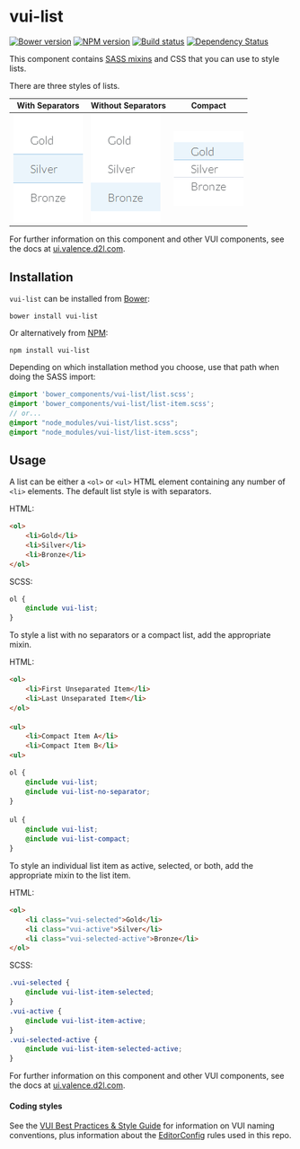 # vui-list
[![Bower version][bower-image]][bower-url]
[![NPM version][npm-image]][npm-url]
[![Build status][ci-image]][ci-url]
[![Dependency Status][dependencies-image]][dependencies-url]

This component contains [SASS mixins](http://sass-lang.com/) and CSS that you can use to style lists.

There are three styles of lists.

| With Separators | Without Separators | Compact |
| --------------- | ------------------ | ------- |
| ![screenshot of list with separators](/screenshots/separated.png) | ![screenshot of list without separators](/screenshots/unseparated.png)| ![screenshot of compact list](/screenshots/compact.png) |

For further information on this component and other VUI components, see the docs at [ui.valence.d2l.com](http://ui.valence.d2l.com/).

## Installation

`vui-list` can be installed from [Bower][bower-url]:
```shell
bower install vui-list
```

Or alternatively from [NPM][npm-url]:
```shell
npm install vui-list
```

Depending on which installation method you choose, use that path when doing the SASS import:

```scss
@import 'bower_components/vui-list/list.scss';
@import 'bower_components/vui-list/list-item.scss';
// or...
@import "node_modules/vui-list/list.scss";
@import "node_modules/vui-list/list-item.scss";
```

## Usage

A list can be either a `<ol>` or `<ul>` HTML element containing any number of `<li>` elements. The default list style is with separators.

HTML:
```html
<ol>
	<li>Gold</li>
	<li>Silver</li>
	<li>Bronze</li>
</ol>
```

SCSS:
```scss
ol {
	@include vui-list;
}
```

To style a list with no separators or a compact list, add the appropriate mixin.

HTML:
```html
<ol>
	<li>First Unseparated Item</li>
	<li>Last Unseparated Item</li>
</ol>

<ul>
	<li>Compact Item A</li>
	<li>Compact Item B</li>
<ul>
```

```scss
ol {
	@include vui-list;
	@include vui-list-no-separator;
}

ul {
	@include vui-list;
	@include vui-list-compact;
}
```

To style an individual list item as active, selected, or both, add the appropriate mixin to the list item.

HTML:
```html
<ol>
	<li class="vui-selected">Gold</li>
	<li class="vui-active">Silver</li>
	<li class="vui-selected-active">Bronze</li>
</ol>
```

SCSS:
```scss
.vui-selected {
	@include vui-list-item-selected;
}
.vui-active {
	@include vui-list-item-active;
}
.vui-selected-active {
	@include vui-list-item-selected-active;
}
```

For further information on this component and other VUI components, see the docs at [ui.valence.d2l.com](http://ui.valence.d2l.com/).

#### Coding styles
See the [VUI Best Practices & Style Guide](https://github.com/Brightspace/valence-ui-docs/wiki/Best-Practices-&-Style-Guide) for information on VUI naming conventions, plus information about the [EditorConfig](http://editorconfig.org) rules used in this repo.

[bower-url]: http://bower.io/search/?q=vui-list
[bower-image]: https://img.shields.io/bower/v/vui-list.svg
[npm-url]: https://npmjs.org/package/vui-list
[npm-image]: https://img.shields.io/npm/v/vui-list.svg
[ci-image]: https://travis-ci.org/Brightspace/valence-ui-list.svg?branch=master
[ci-url]: https://travis-ci.org/Brightspace/valence-ui-list
[dependencies-url]: https://david-dm.org/brightspace/valence-ui-list
[dependencies-image]: https://img.shields.io/david/Brightspace/valence-ui-list.svg
